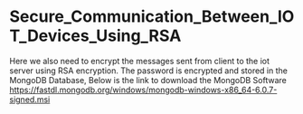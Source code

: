 # Secure_Communication_Between_IOT_Devices_Using_RSA
Here we also need to encrypt the messages sent from client to the iot server using RSA encryption. The password is encrypted and stored in the MongoDB Database, Below is the link to download the MongoDB Software 
https://fastdl.mongodb.org/windows/mongodb-windows-x86_64-6.0.7-signed.msi
